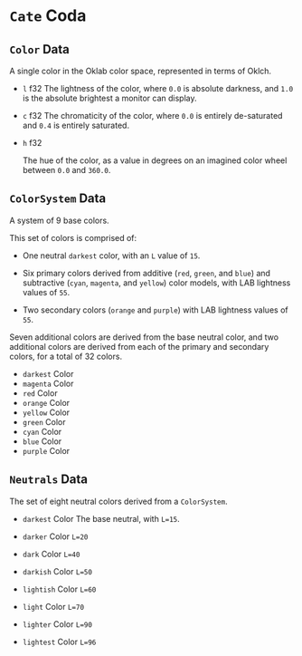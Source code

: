 # `Cate` Coda

## `Color` Data

A single color in the Oklab color space, represented in terms of Oklch.

+ `l` f32
    The lightness of the color, where `0.0` is absolute darkness,
    and `1.0` is the absolute brightest a monitor can display.

+ `c` f32
    The chromaticity of the color, where `0.0` is entirely
    de-saturated and `0.4` is entirely saturated.

+ `h` f32

    The hue of the color, as a value in degrees on an imagined
    color wheel between `0.0` and `360.0`.

## `ColorSystem` Data

A system of 9 base colors.

This set of colors is comprised of:

- One neutral `darkest` color, with an `L` value of `15`.

- Six primary colors derived from additive (`red`, `green`, and `blue`)
  and subtractive (`cyan`, `magenta`, and `yellow`) color models, with
  LAB lightness values of `55`.

- Two secondary colors (`orange` and `purple`) with LAB lightness values of `55`.

Seven additional colors are derived from the base neutral color, and two
additional colors are derived from each of the primary and secondary colors,
for a total of 32 colors.

+ `darkest` Color
+ `magenta` Color
+ `red` Color
+ `orange` Color
+ `yellow` Color
+ `green` Color
+ `cyan` Color
+ `blue` Color
+ `purple` Color

## `Neutrals` Data

The set of eight neutral colors derived from a `ColorSystem`.

+ `darkest` Color
    The base neutral, with `L=15`.

+ `darker` Color
    `L=20`

+ `dark` Color
    `L=40`

+ `darkish` Color
    `L=50`

+ `lightish` Color
    `L=60`

+ `light` Color
    `L=70`

+ `lighter` Color
    `L=90`

+ `lightest` Color
    `L=96`